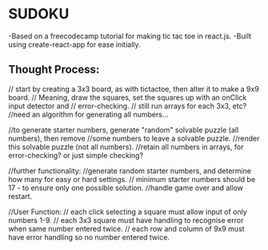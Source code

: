 # SUDOKU

-Based on a freecodecamp tutorial for making tic tac toe in react.js.
-Built using create-react-app for ease initially.

## Thought Process:

// start by creating a 3x3 board, as with tictactoe, then alter it to make a 9x9 board.
// Meaning, draw the squares, set the squares up with an onClick input detector and 
// error-checking. 
// still run arrays for each 3x3, etc?
//need an algorithm for generating all numbers...

//to generate starter numbers, generate "random" solvable puzzle (all numbers), then remove 
//some numbers to leave a solvable puzzle.
//render this solvable puzzle (not all numbers).
//retain all numbers in arrays, for error-checking? or just simple checking?

//further functionality:
//generate random starter numbers, and determine how many for easy or hard settings.
// minimum starter numbers should be 17 - to ensure only one possible solution.
//handle game over and allow restart.

//User Function:
// each click selecting a square must allow input of only numbers 1-9.
// each 3x3 square must have handling to recognise error when same number entered twice.
// each row and column of 9x9 must have error handling so no number entered twice.